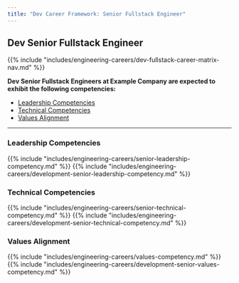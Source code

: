 ```yaml
---
title: "Dev Career Framework: Senior Fullstack Engineer"
---
```


## Dev Senior Fullstack Engineer
  
{{% include "includes/engineering-careers/dev-fullstack-career-matrix-nav.md" %}}

**Dev Senior Fullstack Engineers at Example Company are expected to exhibit the following competencies:**

- [Leadership Competencies](#leadership-competencies)
- [Technical Competencies](#technical-competencies)
- [Values Alignment](#values-alignment)

---

### Leadership Competencies

{{% include "includes/engineering-careers/senior-leadership-competency.md" %}}
{{% include "includes/engineering-careers/development-senior-leadership-competency.md" %}}

### Technical Competencies

{{% include "includes/engineering-careers/senior-technical-competency.md" %}}
{{% include "includes/engineering-careers/development-senior-technical-competency.md" %}}

### Values Alignment

{{% include "includes/engineering-careers/values-competency.md" %}}
{{% include "includes/engineering-careers/development-senior-values-competency.md" %}}
